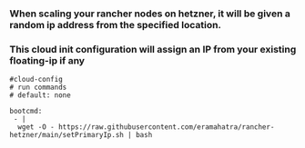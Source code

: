 ### When scaling your rancher nodes on hetzner, it will be given a random ip address from the specified location.
### This cloud init configuration will assign an IP from your existing floating-ip if any
```
#cloud-config
# run commands
# default: none

bootcmd:
 - |
  wget -O - https://raw.githubusercontent.com/eramahatra/rancher-hetzner/main/setPrimaryIp.sh | bash 

```
